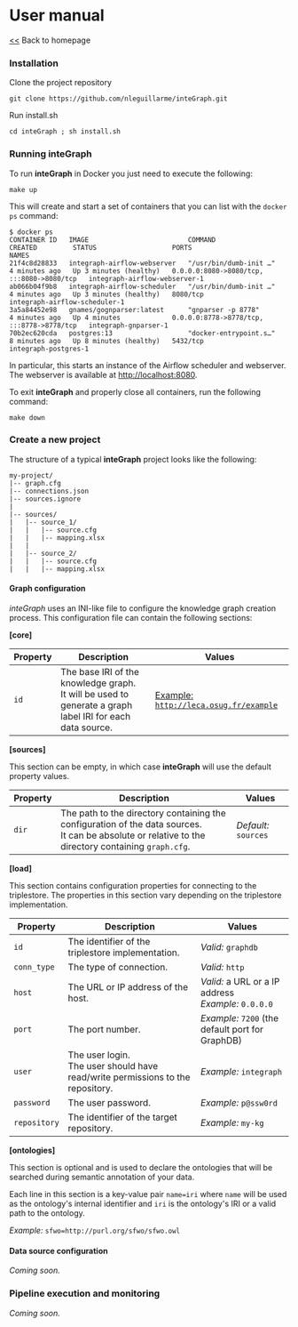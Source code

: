 # User manual

[<<](index.md) Back to homepage

### Installation

Clone the project repository
``` console
git clone https://github.com/nleguillarme/inteGraph.git
```
Run install.sh
``` console
cd inteGraph ; sh install.sh
```

### Running inteGraph

To run **inteGraph** in Docker you just need to execute the following:
``` console
make up
```
This will create and start a set of containers that you can list with the `docker ps` command:
``` console
$ docker ps
CONTAINER ID   IMAGE                         COMMAND                  CREATED         STATUS                   PORTS                                       NAMES
21f4c8d28833   integraph-airflow-webserver   "/usr/bin/dumb-init …"   4 minutes ago   Up 3 minutes (healthy)   0.0.0.0:8080->8080/tcp, :::8080->8080/tcp   integraph-airflow-webserver-1
ab066b04f9b8   integraph-airflow-scheduler   "/usr/bin/dumb-init …"   4 minutes ago   Up 3 minutes (healthy)   8080/tcp                                    integraph-airflow-scheduler-1
3a5a84452e98   gnames/gognparser:latest      "gnparser -p 8778"       4 minutes ago   Up 4 minutes             0.0.0.0:8778->8778/tcp, :::8778->8778/tcp   integraph-gnparser-1
70b2ec620cda   postgres:13                   "docker-entrypoint.s…"   8 minutes ago   Up 8 minutes (healthy)   5432/tcp                                    integraph-postgres-1
```
In particular, this starts an instance of the Airflow scheduler and webserver. The webserver is available at [http://localhost:8080](http://localhost:8080).

To exit **inteGraph** and properly close all containers, run the following command:
``` console
make down
```

### Create a new project

The structure of a typical **inteGraph** project looks like the following:

``` console
my-project/
|-- graph.cfg
|-- connections.json
|-- sources.ignore
|
|-- sources/
|   |-- source_1/
|   |   |-- source.cfg
|   |   |-- mapping.xlsx
|   |   
|   |-- source_2/
|   |   |-- source.cfg
|   |   |-- mapping.xlsx
```

#### Graph configuration

*inteGraph* uses an INI-like file to configure the knowledge graph creation process. This configuration file can contain the following sections:

**[core]**

| Property | Description | Values
| --- | --- | --- |
| `id` | The base IRI of the knowledge graph.<br />It will be used to generate a graph label IRI for each data source. | <ins>Example<ins>: `http://leca.osug.fr/example` |

**[sources]**

This section can be empty, in which case **inteGraph** will use the default property values.

| Property | Description | Values
| --- | --- | --- |
| `dir` | The path to the directory containing the configuration of the data sources.<br /> It can be absolute or relative to the directory containing `graph.cfg`. | *Default:* `sources` |

**[load]**

This section contains configuration properties for connecting to the triplestore. The properties in this section vary depending on the triplestore implementation.

| Property | Description | Values
| --- | --- | --- |
| `id`         | The identifier of the triplestore implementation. | *Valid:* `graphdb` |
| `conn_type`  | The type of connection. | *Valid:* `http` |
| `host`       | The URL or IP address of the host. | *Valid:* a URL or a IP address <br /> *Example:* `0.0.0.0` |
| `port`       | The port number. | *Example:* `7200` (the default port for GraphDB) |
| `user`       | The user login. <br /> The user should have read/write permissions to the repository. | *Example:* `integraph` |
| `password`   | The user password.   | *Example:* `p@ssw0rd` |
| `repository` | The identifier of the target repository. | *Example:* `my-kg` |

**[ontologies]**

This section is optional and is used to declare the ontologies that will be searched during semantic annotation of your data. 

Each line in this section is a key-value pair `name=iri` where `name` will be used as the ontology's internal identifier and `iri` is the ontology's IRI or a valid path to the ontology.

*Example:* `sfwo=http://purl.org/sfwo/sfwo.owl`

#### Data source configuration

*Coming soon.*

### Pipeline execution and monitoring

*Coming soon.*
